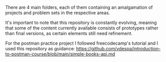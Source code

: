 There are 4 main folders, each of them containing an amalgamation of projects and problem sets in the respective areas.

It's important to note that this repository is constantly evolving, meaning that some of the content currently available consists of prototypes rather than final versions, as certain elements still need refinement.

For the postman practice project I followed freecodecamp's tutorial and I used this repository as guidance: https://github.com/vdespa/introduction-to-postman-course/blob/main/simple-books-api.md



